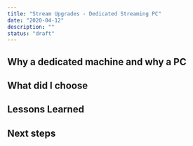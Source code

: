 ```yaml
---
title: "Stream Upgrades - Dedicated Streaming PC"
date: "2020-04-12"
description: ""
status: "draft"
---
```


## Why a dedicated machine and why a PC

## What did I choose

## Lessons Learned

## Next steps
